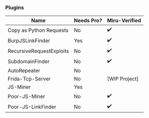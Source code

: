 
### Plugins

| Name | Needs Pro? | Miru-Verified |
|---|---|---|
| Copy as Python Requests | No | :heavy_check_mark: |
| BurpJSLinkFinder | Yes | :heavy_check_mark:  |
| RecursiveRequestExploits | No | :heavy_check_mark:  |
| SubdomainFinder | No | :heavy_check_mark: | 
| AutoRepeater | No |  | 
| Frida-Tcp-Server | No | [WIP Project] | 
| JS-Miner | Yes |  | 
| Poor-JS-Miner | No | :heavy_check_mark: | 
| Poor-JS-LinkFinder | No | :heavy_check_mark: | 